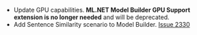 - Update GPU capabilities. **ML.NET Model Builder GPU Support extension is no longer needed** and will be deprecated. 
- Add Sentence Similarity scenario to Model Builder. [Issue 2330](https://github.com/dotnet/machinelearning-modelbuilder/issues/2330)
